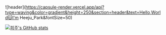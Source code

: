 
![header](https://capsule-render.vercel.app/api?type=waving&color=gradient&height=250&section=header&text=Hello,World🐱I'm Heeju_Park&fontSize=50)

[![희주's GitHub stats](https://github-readme-stats.vercel.app/api?username=heejucherish&theme=tokyonight)](https://github.com/anuraghazra/github-readme-stats)
